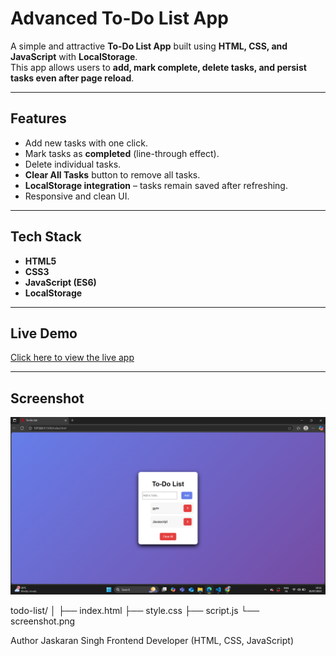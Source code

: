 # Advanced To-Do List App

A simple and attractive **To-Do List App** built using **HTML, CSS, and JavaScript** with **LocalStorage**.  
This app allows users to **add, mark complete, delete tasks, and persist tasks even after page reload**.

---

## Features
- Add new tasks with one click.  
- Mark tasks as **completed** (line-through effect).  
- Delete individual tasks.  
- **Clear All Tasks** button to remove all tasks.  
- **LocalStorage integration** – tasks remain saved after refreshing.  
- Responsive and clean UI.

---

## Tech Stack
- **HTML5**  
- **CSS3**  
- **JavaScript (ES6)**  
- **LocalStorage**

---

## Live Demo
[Click here to view the live app](https://your-username.github.io/advanced-todo-list/)

---

## Screenshot
![App Screenshot](screenshot.png)

todo-list/
│
├── index.html
├── style.css
├── script.js
└── screenshot.png

Author
Jaskaran Singh
Frontend Developer (HTML, CSS, JavaScript)
